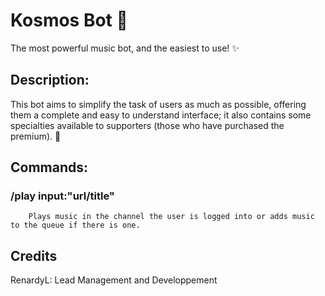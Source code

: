 # Kosmos Bot 🌌

The most powerful music bot, and the easiest to use! ✨

## Description:
This bot aims to simplify the task of users as much as possible, offering them a complete and easy to understand interface;
it also contains some specialties available to supporters (those who have purchased the premium). 🎊

## Commands:
### /play input:"url/title"
        Plays music in the channel the user is logged into or adds music to the queue if there is one.

## Credits
RenardyL: Lead Management and Developpement
